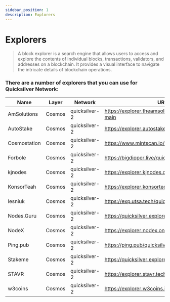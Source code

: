 ```yaml
---
sidebar_position: 1
description: Explorers
---
```


# Explorers

> A block explorer is a search engine that allows users to access and explore the contents of individual blocks, transactions, validators, and addresses on a blockchain. It provides a visual interface to navigate the intricate details of blockchain operations.

### There are a number of explorers that you can use for Quicksilver Network:

| Name | Layer | Network | URL |
| --- | --- | --- | --- |
| AmSolutions  | Cosmos | quicksilver-2 | https://explorer.theamsolutions.info/quicksilver-main |
| AutoStake | Cosmos | quicksilver-2 | https://explorer.autostake.com/quicksilver |
| Cosmostation | Cosmos | quicksilver-2 | https://www.mintscan.io/quicksilver |
| Forbole | Cosmos | quicksilver-2 | https://bigdipper.live/quicksilver |
| kjnodes | Cosmos | quicksilver-2 | https://explorer.kjnodes.com/quicksilver |
| KonsorTeah | Cosmos | quicksilver-2 | https://explorer.konsortech.xyz/quicksilver |
| lesniuk | Cosmos | quicksilver-2 | https://exp.utsa.tech/quicksilver |
| Nodes.Guru | Cosmos | quicksilver-2 | https://quicksilver.explorers.guru |
| NodeX | Cosmos | quicksilver-2 | https://explorer.nodex.one/quicksilver |
| Ping.pub | Cosmos | quicksilver-2 | https://ping.pub/quicksilver |
| Stakeme | Cosmos | quicksilver-2 | https://quicksilver.exploreme.pro |
| STAVR | Cosmos | quicksilver-2 | https://explorer.stavr.tech/Quicksilver-Mainnet |
| w3coins | Cosmos | quicksilver-2 | https://explorer.w3coins.io/quicksilver |
